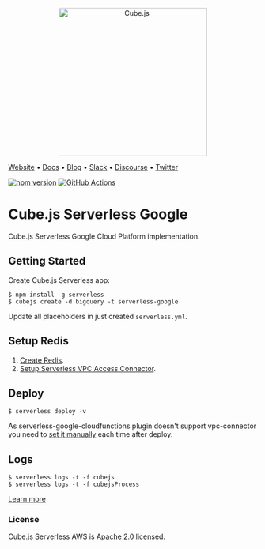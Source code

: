 <p align="center"><a href="https://cube.dev"><img src="https://i.imgur.com/zYHXm4o.png" alt="Cube.js" width="300px"></a></p>

[Website](https://cube.dev) • [Docs](https://cube.dev/docs) • [Blog](https://cube.dev/blog) • [Slack](https://slack.cube.dev) • [Discourse](https://forum.cube.dev/) • [Twitter](https://twitter.com/thecubejs)

[![npm version](https://badge.fury.io/js/%40cubejs-backend%2Fserver.svg)](https://badge.fury.io/js/%40cubejs-backend%2Fserver)
[![GitHub Actions](https://github.com/cube-js/cube.js/workflows/Build/badge.svg)](https://github.com/cube-js/cube.js/actions?query=workflow%3ABuild+branch%3Amaster)

# Cube.js Serverless Google

Cube.js Serverless Google Cloud Platform implementation.

## Getting Started

Create Cube.js Serverless app:

```
$ npm install -g serverless
$ cubejs create -d bigquery -t serverless-google
```

Update all placeholders in just created `serverless.yml`.

## Setup Redis

1. [Create Redis](https://cloud.google.com/memorystore/docs/redis/quickstart-console).
2. [Setup Serverless VPC Access Connector](https://cloud.google.com/functions/docs/connecting-vpc).

## Deploy

```
$ serverless deploy -v
```

As serverless-google-cloudfunctions plugin doesn't support vpc-connector you need to [set it manually](https://cloud.google.com/functions/docs/connecting-vpc#configuring) each time after deploy.

## Logs

```
$ serverless logs -t -f cubejs
$ serverless logs -t -f cubejsProcess
```

[Learn more](https://cube.dev/docs)

### License

Cube.js Serverless AWS is [Apache 2.0 licensed](./LICENSE).
